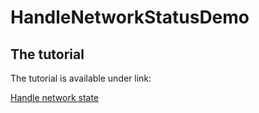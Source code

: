 # HandleNetworkStatusDemo


    
## The tutorial
The tutorial is available under link:

[Handle network state](https://inspirecoding.app/handle-network-state/)
